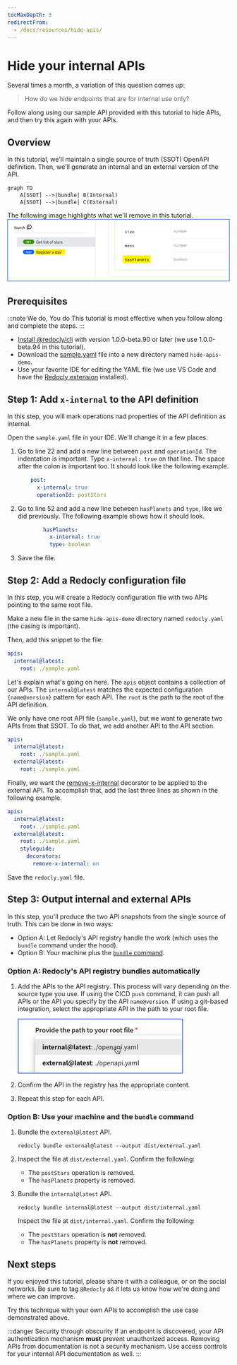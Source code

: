 ```yaml
---
tocMaxDepth: 3
redirectFrom:
  - /docs/resources/hide-apis/
---
```

# Hide your internal APIs

Several times a month, a variation of this question comes up:

> How do we hide endpoints that are for internal use only?

Follow along using our sample API provided with this tutorial to hide APIs, and then try this again with your APIs.

## Overview

In this tutorial, we'll maintain a single source of truth (SSOT) OpenAPI definition.
Then, we'll generate an internal and an external version of the API.

```mermaid
graph TD
    A[SSOT] -->|bundle| B(Internal)
    A[SSOT] -->|bundle| C(External)
```

The following image highlights what we'll remove in this tutorial.
![what needs to be hidden](./images/hide-internal-apis-problem.png)

## Prerequisites

:::note We do, You do
This tutorial is most effective when you follow along and complete the steps.
:::

- [Install @redocly/cli](../installation.md) with version 1.0.0-beta.90 or later (we use 1.0.0-beta.94 in this tutorial).
- Download the [sample.yaml](https://gist.github.com/adamaltman/ee07bf94a967926ee0e54bcd56fdcdfb) file into a new directory named `hide-apis-demo`.
- Use your favorite IDE for editing the YAML file (we use VS Code and have the [Redocly extension](../../redocly-openapi/index.md) installed).

## Step 1: Add `x-internal` to the API definition

In this step, you will mark operations nad properties of the API definition as internal.

Open the `sample.yaml` file in your IDE. We'll change it in a few places.

1. Go to line 22 and add a new line between `post` and `operationId`.
  The indentation is important.
  Type `x-internal: true` on that line.
  The space after the colon is important too.
  It should look like the following example.
    ```yaml
        post:
          x-internal: true
          operationId: postStars
    ```
1. Go to line 52 and add a new line between `hasPlanets` and `type`, like we did previously. The following example shows how it should look.
    ```yaml
            hasPlanets:
              x-internal: true
              type: boolean
    ```
1. Save the file.

## Step 2: Add a Redocly configuration file

In this step, you will create a Redocly configuration file with two APIs pointing to the same root file.

Make a new file in the same `hide-apis-demo` directory named `redocly.yaml` (the casing is important).

Then, add this snippet to the file:

```yaml
apis:
  internal@latest:
    root: ./sample.yaml
```

Let's explain what's going on here.
The `apis` object contains a collection of our APIs.
The `internal@latest` matches the expected configuration `{name@version}` pattern for each API.
The `root` is the path to the root of the API definition.

We only have one root API file (`sample.yaml`), but we want to generate two APIs from that SSOT.
To do that, we add another API to the API section.

```yaml
apis:
  internal@latest:
    root: ./sample.yaml
  external@latest:
    root: ./sample.yaml
```
Finally, we want the [remove-x-internal](../decorators/remove-x-internal.md) decorator to be applied to the external API.
To accomplish that, add the last three lines as shown in the following example.

```yaml
apis:
  internal@latest:
    root: ./sample.yaml
  external@latest:
    root: ./sample.yaml
    styleguide:
      decorators:
        remove-x-internal: on
```

Save the `redocly.yaml` file.

## Step 3: Output internal and external APIs

In this step, you'll produce the two API snapshots from the single source of truth.
This can be done in two ways:

- Option A: Let Redocly's API registry handle the work (which uses the `bundle` command under the hood).
- Option B: Your machine plus the [`bundle` command](../commands/bundle.md).

### Option A: Redocly's API registry bundles automatically

1. Add the APIs to the API registry.
  This process will vary depending on the source type you use.
  If using the CICD `push` command, it can push all APIs or the API you specify by the API `name@version`.
  If using a git-based integration, select the appropriate API in the path to your root file.

    ![path to root file](./images/hide-apis-path-to-root-file.png)

1. Confirm the API in the registry has the appropriate content.

1. Repeat this step for each API.
### Option B: Use your machine and the `bundle` command

1. Bundle the `external@latest` API.
    ```shell
    redocly bundle external@latest --output dist/external.yaml
    ```
1. Inspect the file at `dist/external.yaml`.
  Confirm the following:
    - The `postStars` operation is removed.
    - The `hasPlanets` property is removed.
1. Bundle the `internal@latest` API.

    ```shell
    redocly bundle internal@latest --output dist/internal.yaml
    ```
    Inspect the file at `dist/internal.yaml`.
    Confirm the following:
      - The `postStars` operation is **not** removed.
      - The `hasPlanets` property is **not** removed.

## Next steps

If you enjoyed this tutorial, please share it with a colleague, or on the social networks.
Be sure to tag `@Redocly` as it lets us know how we're doing and where we can improve.

Try this technique with your own APIs to accomplish the use case demonstrated above.

:::danger Security through obscurity
If an endpoint is discovered, your API authentication mechanism **must** prevent unauthorized access.
Removing APIs from documentation is not a security mechanism. Use access controls for your internal API documentation as well.
:::
